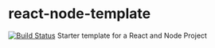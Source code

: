 # react-node-template

[![Build Status](https://travis-ci.org/lucaslencinas/react-node-template.svg?branch=master)](https://travis-ci.org/lucaslencinas/react-node-template)
Starter template for a React and Node Project
